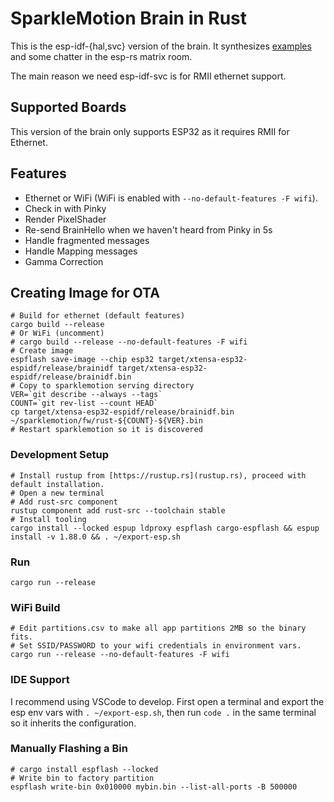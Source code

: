 # SparkleMotion Brain in Rust

This is the esp-idf-\{hal,svc\} version of the brain. It synthesizes
[examples](https://github.com/esp-rs/esp-idf-svc/blob/e0d9c76e83122ac991526a6c6f296b12cf698258/examples/tcp_async.rs)
and some chatter in the esp-rs matrix room.

The main reason we need esp-idf-svc is for RMII ethernet support.

## Supported Boards

This version of the brain only supports ESP32 as it requires RMII for Ethernet.

## Features

- Ethernet or WiFi (WiFi is enabled with `--no-default-features -F wifi`).
- Check in with Pinky
- Render PixelShader
- Re-send BrainHello when we haven't heard from Pinky in 5s
- Handle fragmented messages
- Handle Mapping messages
- Gamma Correction

## Creating Image for OTA

```
# Build for ethernet (default features)
cargo build --release
# Or WiFi (uncomment)
# cargo build --release --no-default-features -F wifi
# Create image
espflash save-image --chip esp32 target/xtensa-esp32-espidf/release/brainidf target/xtensa-esp32-espidf/release/brainidf.bin
# Copy to sparklemotion serving directory
VER=`git describe --always --tags`
COUNT=`git rev-list --count HEAD`
cp target/xtensa-esp32-espidf/release/brainidf.bin ~/sparklemotion/fw/rust-${COUNT}-${VER}.bin
# Restart sparklemotion so it is discovered
```

### Development Setup
```
# Install rustup from [https://rustup.rs](rustup.rs), proceed with default installation.
# Open a new terminal
# Add rust-src component
rustup component add rust-src --toolchain stable
# Install tooling
cargo install --locked espup ldproxy espflash cargo-espflash && espup install -v 1.88.0 && . ~/export-esp.sh
```

### Run

```
cargo run --release
```

### WiFi Build

```
# Edit partitions.csv to make all app partitions 2MB so the binary fits.
# Set SSID/PASSWORD to your wifi credentials in environment vars.
cargo run --release --no-default-features -F wifi
```

### IDE Support

I recommend using VSCode to develop. First open a terminal and export the esp
env vars with `. ~/export-esp.sh`, then run `code .` in the same terminal so it
inherits the configuration.

### Manually Flashing a Bin

```
# cargo install espflash --locked
# Write bin to factory partition
espflash write-bin 0x010000 mybin.bin --list-all-ports -B 500000
```
